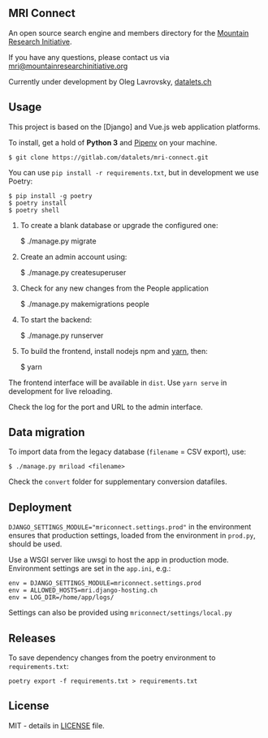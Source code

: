 ## MRI Connect

An open source search engine and members directory for the [Mountain Research Initiative](https://mountainresearchinitiative.org/).

If you have any questions, please contact us via mri@mountainresearchinitiative.org

Currently under development by Oleg Lavrovsky, [datalets.ch](https://datalets.ch)

## Usage

This project is based on the [Django] and Vue.js web application platforms.

To install, get a hold of **Python 3** and [Pipenv](https://github.com/pypa/pipenv) on your machine.

    $ git clone https://gitlab.com/datalets/mri-connect.git

You can use `pip install -r requirements.txt`, but in development we use Poetry:

    $ pip install -g poetry
    $ poetry install
    $ poetry shell

1. To create a blank database or upgrade the configured one:

    $ ./manage.py migrate

2. Create an admin account using:

    $ ./manage.py createsuperuser

3. Check for any new changes from the People application

    $ ./manage.py makemigrations people

4. To start the backend:

    $ ./manage.py runserver

5. To build the frontend, install nodejs npm and [yarn](https://yarnpkg.com/), then:

    $ yarn

The frontend interface will be available in `dist`. Use `yarn serve` in development for live reloading.

Check the log for the port and URL to the admin interface.

## Data migration

To import data from the legacy database (`filename` = CSV export), use:

    $ ./manage.py mriload <filename>

Check the `convert` folder for supplementary conversion datafiles.

## Deployment

`DJANGO_SETTINGS_MODULE="mriconnect.settings.prod"` in the environment ensures that production settings, loaded from the environment in `prod.py`, should be used.

Use a WSGI server like uwsgi to host the app in production mode. Environment settings are set in the `app.ini`, e.g.:

```
env = DJANGO_SETTINGS_MODULE=mriconnect.settings.prod
env = ALLOWED_HOSTS=mri.django-hosting.ch
env = LOG_DIR=/home/app/logs/
```

Settings can also be provided using `mriconnect/settings/local.py`

## Releases

To save dependency changes from the poetry environment to `requirements.txt`:

    poetry export -f requirements.txt > requirements.txt

## License

MIT - details in [LICENSE](LICENSE) file.
